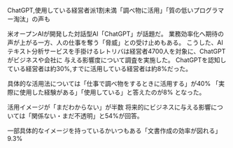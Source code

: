 ChatGPT,使用している経営者派1割未満「調べ物に活用」「質の低いプログラマー淘汰」の声も

米オープンAIが開発した対話型AI「ChatGPT」が話題だ。
業務効率化へ期待の声が上がる一方、人の仕事を奪う「脅威」との受け止めもある。
こうした、AIテキスト分析サービスを手掛けるレトリバは経営者4700人を対象に、ChatGPTがビジネスや会社に
与える影響度について調査を実施した。
ChatGPTを認知している経営者は約30%,すでに活用している経営者は約8%だった。

具体的な活用法については「仕事で調べ物をするときに活用する」が40%
「実際に使用した経験がある」「使用している」と答えたのが8%
となった。

活用イメージが「まだわからない」が半数
将来的にビジネスに与える影響については「関係ない・まだ不透明」と54%が回答。

一部具体的なイメージを持っているかいつもある「文書作成の効率が図れる」9.3%
